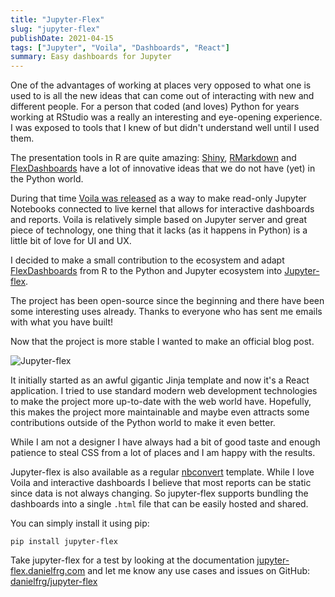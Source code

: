 ```yaml
---
title: "Jupyter-Flex"
slug: "jupyter-flex"
publishDate: 2021-04-15
tags: ["Jupyter", "Voila", "Dashboards", "React"]
summary: Easy dashboards for Jupyter
---
```


One of the advantages of working at places very opposed to what one is used to is all the
new ideas that can come out of interacting with new and different people.
For a person that coded (and loves) Python for years working at RStudio was a really
an interesting and eye-opening experience.
I was exposed to tools that I knew of but didn't understand well until I used them.

The presentation tools in R are quite amazing: [Shiny](https://shiny.rstudio.com/), [RMarkdown](http://rmarkdown.rstudio.com/) and [FlexDashboards](https://rmarkdown.rstudio.com/flexdashboard/)
have a lot of innovative ideas that we do not have (yet) in the Python world.

During that time [Voila was released](https://blog.jupyter.org/and-voil%C3%A0-f6a2c08a4a93?gi=af687f95c2d6)
as a way to make read-only Jupyter Notebooks connected to live kernel that allows for
interactive dashboards and reports.
Voila is relatively simple based on Jupyter server and great piece of technology, one thing that it lacks
(as it happens in Python) is a little bit of love for UI and UX.

I decided to make a small contribution to the ecosystem and adapt
[FlexDashboards](https://rmarkdown.rstudio.com/flexdashboard/) from R
to the Python and Jupyter ecosystem into [Jupyter-flex](https://jupyter-flex.danielfrg.com/).

The project has been open-source since the beginning and there have been some interesting uses already.
Thanks to everyone who has sent me emails with what you have built!

Now that the project is more stable I wanted to make an official blog post.

![Jupyter-flex](/images/jupyter-flex.png)

It initially started as an awful gigantic Jinja template and now it's a React application.
I tried to use standard modern web development technologies to make the project
more up-to-date with the web world have. Hopefully, this makes the project more maintainable and
maybe even attracts some contributions outside of the Python world to make it even better.

While I am not a designer I have always had a bit of good taste
and enough patience to steal CSS from a lot of places and I am happy with the results.

Jupyter-flex is also available as a regular [nbconvert](https://nbconvert.readthedocs.io/en/latest/)
template. While I love Voila and interactive dashboards I believe that most
reports can be static since data is not always changing.
So jupyter-flex supports bundling the dashboards into a single `.html` file that can be easily hosted and shared.

You can simply install it using pip:

```
pip install jupyter-flex
```

Take jupyter-flex for a test by looking at the documentation [jupyter-flex.danielfrg.com](https://jupyter-flex.danielfrg.com/)
and let me know any use cases and issues on GitHub: [danielfrg/jupyter-flex](https://github.com/danielfrg/jupyter-flex)
